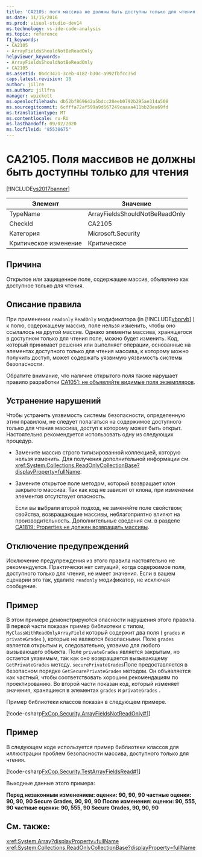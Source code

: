 ```yaml
---
title: 'CA2105: поля массива не должны быть доступны только для чтения | Документация Майкрософт'
ms.date: 11/15/2016
ms.prod: visual-studio-dev14
ms.technology: vs-ide-code-analysis
ms.topic: reference
f1_keywords:
- CA2105
- ArrayFieldsShouldNotBeReadOnly
helpviewer_keywords:
- ArrayFieldsShouldNotBeReadOnly
- CA2105
ms.assetid: 0bdc3421-3ceb-4182-b30c-a992fbfcc35d
caps.latest.revision: 18
author: jillre
ms.author: jillfra
manager: wpickett
ms.openlocfilehash: db52bf869642a5bdcc28eeb0792b295ae314a508
ms.sourcegitcommit: 6cfffa72af599a9d667249caaaa411bb28ea69fd
ms.translationtype: MT
ms.contentlocale: ru-RU
ms.lasthandoff: 09/02/2020
ms.locfileid: "85538675"
---
```

# <a name="ca2105-array-fields-should-not-be-read-only"></a>CA2105. Поля массивов не должны быть доступны только для чтения
[!INCLUDE[vs2017banner](../includes/vs2017banner.md)]

|Элемент|Значение|
|-|-|
|TypeName|ArrayFieldsShouldNotBeReadOnly|
|CheckId|CA2105|
|Категория|Microsoft.Security|
|Критическое изменение|Критическое|

## <a name="cause"></a>Причина
 Открытое или защищенное поле, содержащее массив, объявлено как доступное только для чтения.

## <a name="rule-description"></a>Описание правила
 При применении `readonly` `ReadOnly` модификатора (in [!INCLUDE[vbprvb](../includes/vbprvb-md.md)] ) к полю, содержащему массив, поле нельзя изменить, чтобы оно ссылалось на другой массив. Однако элементы массива, хранящегося в доступном только для чтения поле, можно будет изменить. Код, который принимает решения или выполняет операции, основанные на элементах доступного только для чтения массива, к которому можно получить доступ, может содержать уязвимую уязвимость системы безопасности.

 Обратите внимание, что наличие открытого поля также нарушает правило разработки [CA1051: не объявляйте видимые поля экземпляров](../code-quality/ca1051-do-not-declare-visible-instance-fields.md).

## <a name="how-to-fix-violations"></a>Устранение нарушений
 Чтобы устранить уязвимость системы безопасности, определенную этим правилом, не следует полагаться на содержимое доступного только для чтения массива, доступ к которому может быть открыт. Настоятельно рекомендуется использовать одну из следующих процедур.

- Замените массив строго типизированной коллекцией, которую нельзя изменить. Для получения дополнительной информации см. <xref:System.Collections.ReadOnlyCollectionBase?displayProperty=fullName>.

- Замените открытое поле методом, который возвращает клон закрытого массива. Так как код не зависит от клона, при изменении элементов отсутствует опасность.

  Если вы выбрали второй подход, не заменяйте поле свойством; свойства, возвращающие массивы, неблагоприятно влияют на производительность. Дополнительные сведения см. в разделе [CA1819: Properties не должен возвращать массивы](../code-quality/ca1819-properties-should-not-return-arrays.md).

## <a name="when-to-suppress-warnings"></a>Отключение предупреждений
 Исключение предупреждения из этого правила настоятельно не рекомендуется. Практически нет ситуаций, когда содержимое поля, доступного только для чтения, не имеет значения. Если в вашем сценарии это так, удалите `readonly` модификатор, не исключая сообщение.

## <a name="example"></a>Пример
 В этом примере демонстрируются опасности нарушения этого правила. В первой части показан пример библиотеки с типом, `MyClassWithReadOnlyArrayField` который содержит два поля ( `grades` и `privateGrades` ), которые не являются безопасными. Поле `grades` является открытым и, следовательно, уязвимо для любого вызывающего объекта. Поле `privateGrades` является закрытым, но остается уязвимым, так как оно возвращается вызывающему `GetPrivateGrades` методу. `securePrivateGrades`Поле предоставляется в безопасном порядке `GetSecurePrivateGrades` методом. Он объявляется как частный, чтобы соответствовать хорошим рекомендациям по проектированию. Во второй части показан код, который изменяет значения, хранящиеся в элементах `grades` и `privateGrades` .

 Пример библиотеки классов показан в следующем примере.

 [!code-csharp[FxCop.Security.ArrayFieldsNotReadOnly#1](../snippets/csharp/VS_Snippets_CodeAnalysis/FxCop.Security.ArrayFieldsNotReadOnly/cs/FxCop.Security.ArrayFieldsNotReadOnly.cs#1)]

## <a name="example"></a>Пример
 В следующем коде используется пример библиотеки классов для иллюстрации проблем безопасности массива, доступного только для чтения.

 [!code-csharp[FxCop.Security.TestArrayFieldsRead#1](../snippets/csharp/VS_Snippets_CodeAnalysis/FxCop.Security.TestArrayFieldsRead/cs/FxCop.Security.TestArrayFieldsRead.cs#1)]

 Выходные данные этого примера:

 **Перед незаконным изменением: оценки: 90, 90, 90 частные оценки: 90, 90, 90 Secure Grades, 90, 90, 90** 
 **После изменения: оценки: 90, 555, 90 частные оценки: 90, 555, 90 Secure Grades, 90, 90, 90**
## <a name="see-also"></a>См. также:
 <xref:System.Array?displayProperty=fullName> <xref:System.Collections.ReadOnlyCollectionBase?displayProperty=fullName>
